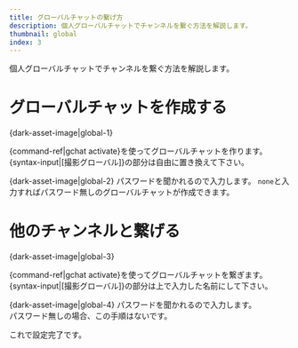 ```yaml
---
title: グローバルチャットの繋げ方
description: 個人グローバルチャットでチャンネルを繋ぐ方法を解説します。
thumbnail: global
index: 3
---
```

個人グローバルチャットでチャンネルを繋ぐ方法を解説します。

# グローバルチャットを作成する
{dark-asset-image|global-1}

{command-ref|gchat activate}を使ってグローバルチャットを作ります。  
{syntax-input|[撮影グローバル]}の部分は自由に置き換えて下さい。

{dark-asset-image|global-2}
パスワードを聞かれるので入力します。
`none`と入力すればパスワード無しのグローバルチャットが作成できます。

# 他のチャンネルと繋げる
{dark-asset-image|global-3}

{command-ref|gchat activate}を使ってグローバルチャットを繋ぎます。  
{syntax-input|[撮影グローバル]}の部分は上で入力した名前にして下さい。

{dark-asset-image|global-4}
パスワードを聞かれるので入力します。  
パスワード無しの場合、この手順はないです。  
  

これで設定完了です。